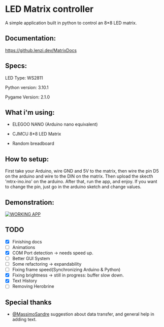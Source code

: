 # LED Matrix controller

A simple application built in python to control an 8*8 LED matrix.

## Documentation:
https://github.lenzi.dev/MatrixDocs


## Specs:

LED Type: WS2811

Python version: 3.10.1

Pygame Version: 2.1.0



## What i'm using:

- ELEGOO NANO (Arduino nano equivalent)

- CJMCU 8*8 LED Matrix

- Random breadboard


## How to setup:

First take your Arduino, wire GND and 5V to the matrix, then wire the pin D5 on the arduino and wire to the DIN on the matrix.
Then upload the skecth 'mtrx-ino.ino' on the arduino.
After that, run the app, and enjoy.
If you want to change the pin, just go in the arduino sketch and change values.

## Demonstration:

[![WORKING APP](https://img.youtube.com/vi/wqejpU3aGb0/maxresdefault.jpg)](https://www.youtube.com/watch?v=wqejpU3aGb0)

## TODO

- [x] Finishing docs
- [ ] Animations
- [x] COM Port detection -> needs speed up.
- [ ] Better GUI System
- [ ] Some refactoring -> expandability 
- [ ] Fixing frame speed(Synchronizing Arduino & Python)
- [x] Fixing brightness -> still in progress: buffer slow down.
- [x] Text History
- [ ] Removing Herobrine

## Special thanks
- [@MassimoSandre](https://www.github.com/MassimoSandre) suggestion about data transfer, and general help in adding text.


